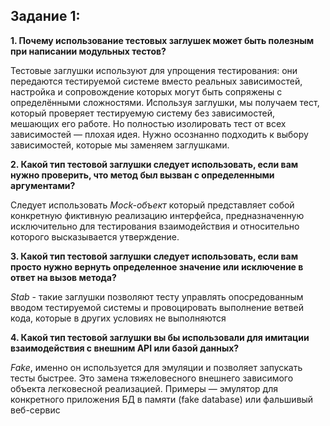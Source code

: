 ## Задание 1: ##

**1. Почему использование тестовых заглушек может быть полезным при написании модульных тестов?**

Тестовые заглушки используют для упрощения тестирования: они передаются тестируемой системе вместо реальных зависимостей, настройка и сопровождение которых могут быть сопряжены с определёнными сложностями. Используя заглушки, мы получаем тест, который проверяет тестируемую систему без зависимостей, мешающих его работе. Но полностью изолировать тест от всех зависимостей — плохая идея. Нужно осознанно подходить к выбору зависимостей, которые мы заменяем заглушками.

**2. Какой тип тестовой заглушки следует использовать, если вам нужно проверить, что метод был вызван с определенными аргументами?**

Следует использовать *Mock-объект* который представляет собой конкретную фиктивную реализацию интерфейса, предназначенную исключительно для тестирования взаимодействия и относительно которого высказывается утверждение.

**3. Какой тип тестовой заглушки следует использовать, если вам просто нужно вернуть определенное значение или исключение в ответ на вызов метода?**

*Stab* - такие заглушки позволяют тесту управлять опосредованным вводом тестируемой системы и провоцировать выполнение ветвей кода, которые в других условиях не выполняются

**4. Какой тип тестовой заглушки вы бы использовали для имитации  взаимодействия с внешним API или базой данных?**

*Fake*, именно он используется для эмуляции и позволяет запускать тесты быстрее. Это замена тяжеловесного внешнего зависимого объекта легковесной реализацией. Примеры — эмулятор для конкретного приложения БД в памяти (fake
database) или фальшивый веб-сервис
